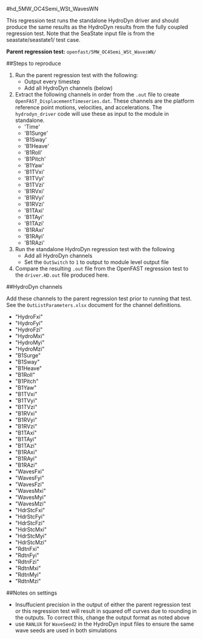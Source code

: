 #hd\_5MW\_OC4Semi\_WSt\_WavesWN


This regression test runs the standalone HydroDyn driver and should produce the same results as the HydroDyn results from the fully coupled regression test.  Note that the SeaState input file is from the seastate/seastate1/ test case.

**Parent regression test:** `openfast/5MW_OC4Semi_WSt_WavesWN/` 


##Steps to reproduce

1. Run the parent regression test with the following:
	- Output every timestep
	- Add all HydroDyn channels (below)
2. Extract the following channels in order from the `.out` file to create `OpenFAST_DisplacementTimeseries.dat`.  These channels are the platform reference point motions, velocities, and accelerations.  The `hydrodyn_driver` code will use these as input to the module in standalone.
	- 'Time'
   - 'B1Surge'
   - 'B1Sway'
   - 'B1Heave'
   - 'B1Roll'
   - 'B1Pitch'
   - 'B1Yaw'
   - 'B1TVxi'
   - 'B1TVyi'
   - 'B1TVzi'
   - 'B1RVxi'
   - 'B1RVyi'
   - 'B1RVzi'
   - 'B1TAxi'
   - 'B1TAyi'
   - 'B1TAzi'
   - 'B1RAxi'
   - 'B1RAyi'
   - 'B1RAzi'
3. Run the standalone HydroDyn regression test with the following
   - Add all HydroDyn channels
   - Set the `OutSwitch` to `1` to output to module level output file
4. Compare the resulting `.out` file from the OpenFAST regression test to the `driver.HD.out` file produced here.



##HydroDyn channels

Add these channels to the parent regression test prior to running that test. See the `OutListParameters.xlsx` document for the channel definitions.

   - "HydroFxi"
   - "HydroFyi"
   - "HydroFzi"
   - "HydroMxi"
   - "HydroMyi"
   - "HydroMzi"
   - "B1Surge"
   - "B1Sway"
   - "B1Heave"
   - "B1Roll"
   - "B1Pitch"
   - "B1Yaw"
   - "B1TVxi"
   - "B1TVyi"
   - "B1TVzi"
   - "B1RVxi"
   - "B1RVyi"
   - "B1RVzi"
   - "B1TAxi"
   - "B1TAyi"
   - "B1TAzi"
   - "B1RAxi"
   - "B1RAyi"
   - "B1RAzi"
   - "WavesFxi"
   - "WavesFyi"
   - "WavesFzi"
   - "WavesMxi"
   - "WavesMyi"
   - "WavesMzi"
   - "HdrStcFxi"
   - "HdrStcFyi"
   - "HdrStcFzi"
   - "HdrStcMxi"
   - "HdrStcMyi"
   - "HdrStcMzi"
   - "RdtnFxi"
   - "RdtnFyi"
   - "RdtnFzi"
   - "RdtnMxi"
   - "RdtnMyi"
   - "RdtnMzi"


##Notes on settings

- Insuffucient precision in the output of either the parent regression test or this regression test will result in squared off curves due to rounding in the outputs.  To correct this, change the output format as noted above
- use `RANLUX` for `WaveSeed2` in the HydroDyn input files to ensure the same wave seeds are used in both simulations
